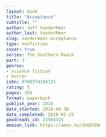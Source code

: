 ```yaml
---
layout: book
title: "Acceptance"
subtitle: ""
author: Jeff VanderMeer
author_last: VanderMeer
slug: vandermeer-acceptance
type: nonfiction
cover: true
series: The Southern Reach
part: 3
genres:
- science fiction
- horror
isbn: 9780374104115
rating: 5
pages: 354
format: paperback
publish_year: 2014
date_started: 2018-04-30
date_completed: 2018-05-25
goodreads_id: 21504315
amazon_link: https://amzn.to/3eUEhDW
---
```

